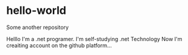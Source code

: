 # hello-world
Some another repository


Helllo 
I'm a .net programer. I'm self-studying .net Technology
Now I'm creaiting account on the github platform...   
